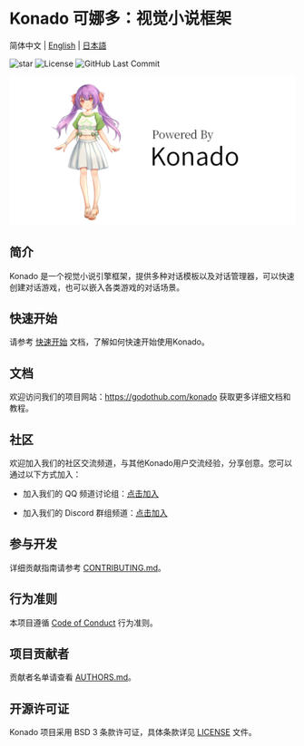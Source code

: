 # Konado 可娜多：视觉小说框架

简体中文 | [English](README.en.md) | [日本語](README.ja.md)

![star](https://gitcode.com/godothub/konado/star/badge.svg)
![License]( https://img.shields.io/badge/License-BSD_3--Clause-orange.svg)
![GitHub Last Commit](https://img.shields.io/github/last-commit/godothub/konado.svg)


<p align="center">
  <img src="./mascot/banner/1.0/KonadoBanner-1.0.png" alt="看板娘可娜" width=596px>
</p>


## 简介

Konado 是一个视觉小说引擎框架，提供多种对话模板以及对话管理器，可以快速创建对话游戏，也可以嵌入各类游戏的对话场景。


## 快速开始

请参考 [快速开始](https://godothub.com/konado/tutorial/install.html) 文档，了解如何快速开始使用Konado。


## 文档

欢迎访问我们的项目网站：https://godothub.com/konado 获取更多详细文档和教程。

## 社区

欢迎加入我们的社区交流频道，与其他Konado用户交流经验，分享创意。您可以通过以下方式加入：

- 加入我们的 QQ 频道讨论组：[点击加入](https://pd.qq.com/g/GodotHub999/text/707799746)

- 加入我们的 Discord 群组频道：[点击加入](https://discord.com/channels/1378639076747513938/1425084240550166592)


## 参与开发

详细贡献指南请参考 [CONTRIBUTING.md](./CONTRIBUTING.md)。


## 行为准则

本项目遵循 [Code of Conduct](./CODE_OF_CONDUCT.md) 行为准则。


## 项目贡献者

贡献者名单请查看 [AUTHORS.md](./AUTHORS)。


## 开源许可证

Konado 项目采用 BSD 3 条款许可证，具体条款详见 [LICENSE](./LICENSE) 文件。
